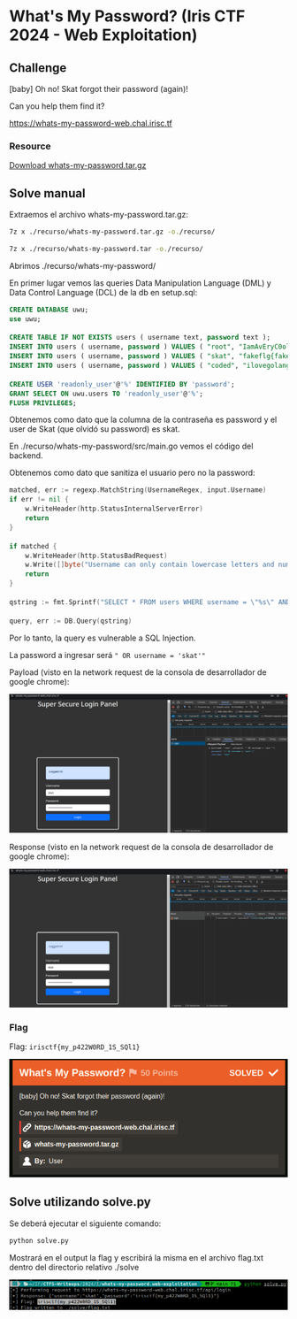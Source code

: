 # What's My Password? (Iris CTF 2024 - Web Exploitation)

## Challenge
[baby] Oh no! Skat forgot their password (again)!

Can you help them find it?

https://whats-my-password-web.chal.irisc.tf

### Resource
[Download whats-my-password.tar.gz](https://cdn.2024.irisc.tf/whats-my-password.tar.gz)

## Solve manual

Extraemos el archivo whats-my-password.tar.gz:

```bash
7z x ./recurso/whats-my-password.tar.gz -o./recurso/
```

```bash
7z x ./recurso/whats-my-password.tar -o./recurso/
```

Abrimos ./recurso/whats-my-password/

En primer lugar vemos las queries Data Manipulation Language (DML) y Data Control Language (DCL) de la db en setup.sql:

```sql
CREATE DATABASE uwu;
use uwu;

CREATE TABLE IF NOT EXISTS users ( username text, password text );
INSERT INTO users ( username, password ) VALUES ( "root", "IamAvEryC0olRootUsr");
INSERT INTO users ( username, password ) VALUES ( "skat", "fakeflg{fake_flag}");
INSERT INTO users ( username, password ) VALUES ( "coded", "ilovegolang42");

CREATE USER 'readonly_user'@'%' IDENTIFIED BY 'password';
GRANT SELECT ON uwu.users TO 'readonly_user'@'%';
FLUSH PRIVILEGES;
```

Obtenemos como dato que la columna de la contraseña es password y el user de Skat (que olvidó su password) es skat.

En ./recurso/whats-my-password/src/main.go vemos el código del backend.

Obtenemos como dato que sanitiza el usuario pero no la password:

```go
matched, err := regexp.MatchString(UsernameRegex, input.Username)
if err != nil {
    w.WriteHeader(http.StatusInternalServerError)
    return
}

if matched {
    w.WriteHeader(http.StatusBadRequest)
    w.Write([]byte("Username can only contain lowercase letters and numbers."))
    return
}

qstring := fmt.Sprintf("SELECT * FROM users WHERE username = \"%s\" AND password = \"%s\"", input.Username, input.Password)

query, err := DB.Query(qstring)
```

Por lo tanto, la query es vulnerable a SQL Injection.

La password a ingresar será `" OR username = 'skat'"`

Payload (visto en la network request de la consola de desarrollador de google chrome):

![whats-my-password.web-exploitation-payload.png](./images/whats-my-password.web-exploitation-payload.png)

Response (visto en la network request de la consola de desarrollador de google chrome):

![whats-my-password.web-exploitation-response.png](./images/whats-my-password.web-exploitation-response.png)


### Flag
Flag: `irisctf{my_p422W0RD_1S_SQl1}`

![Solved](./images/whats-my-password.web-solved.png)

## Solve utilizando solve.py

Se deberá ejecutar el siguiente comando:

```bash
python solve.py
```

Mostrará en el output la flag y escribirá la misma en el archivo flag.txt dentro del directorio relativo ./solve

![Solved using python script](./images/whats-my-password.web-python-solve.png)